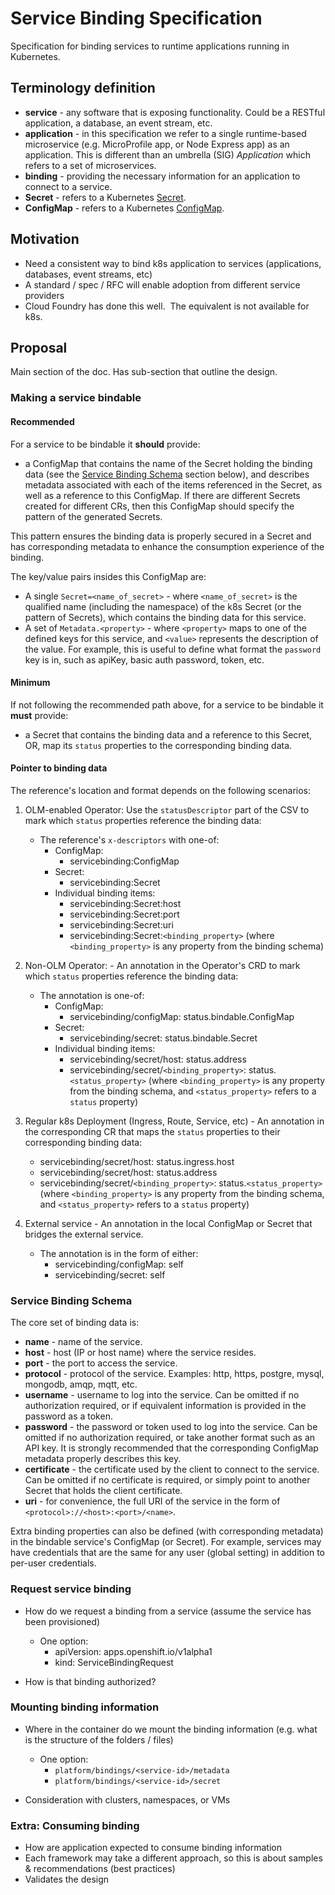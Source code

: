 # Service Binding Specification

Specification for binding services to runtime applications running in Kubernetes.  

## Terminology definition

*  **service** - any software that is exposing functionality.  Could be a RESTful application, a database, an event stream, etc.
*  **application** - in this specification we refer to a single runtime-based microservice (e.g. MicroProfile app, or Node Express app) as an application.  This is different than an umbrella (SIG) _Application_ which refers to a set of microservices.
*  **binding** - providing the necessary information for an application to connect to a service.
*  **Secret** - refers to a Kubernetes [Secret](https://kubernetes.io/docs/concepts/configuration/secret/).
*  **ConfigMap** - refers to a Kubernetes [ConfigMap](https://kubernetes.io/docs/tasks/configure-pod-container/configure-pod-configmap/).

## Motivation

*  Need a consistent way to bind k8s application to services (applications, databases, event streams, etc)
*  A standard / spec / RFC will enable adoption from different service providers
*  Cloud Foundry has done this well.  The equivalent is not available for k8s.

## Proposal

Main section of the doc.  Has sub-section that outline the design.

### Making a service bindable

#### Recommended
For a service to be bindable it **should** provide:
* a ConfigMap that contains the name of the Secret holding the binding data (see the [Service Binding Schema](#service-binding-schema) section below), and describes metadata associated with each of the items referenced in the Secret, as well as a reference to this ConfigMap.  If there are different Secrets created for different CRs, then this ConfigMap should specify the pattern of the generated Secrets.

This pattern ensures the binding data is properly secured in a Secret and has corresponding metadata to enhance the consumption experience of the binding. 

The key/value pairs insides this ConfigMap are:
* A single `Secret=<name_of_secret>` - where `<name_of_secret>` is the qualified name (including the namespace) of the k8s Secret (or the pattern of Secrets), which contains the binding data for this service.
* A set of `Metadata.<property>` - where `<property>` maps to one of the defined keys for this service, and `<value>` represents the description of the value.  For example, this is useful to define what format the `password` key is in, such as apiKey, basic auth password, token, etc.


#### Minimum
If not following the recommended path above, for a service to be bindable it **must** provide:
* a Secret that contains the binding data and a reference to this Secret, OR, map its `status` properties to the corresponding binding data.

#### Pointer to binding data

The reference's location and format depends on the following scenarios:

1. OLM-enabled Operator: Use the `statusDescriptor` part of the CSV to mark which `status` properties reference the binding data:
    * The reference's `x-descriptors` with one-of:
      * ConfigMap:
        * servicebinding:ConfigMap
      * Secret:
        * servicebinding:Secret
      * Individual binding items:
        * servicebinding:Secret:host
        * servicebinding:Secret:port
        * servicebinding:Secret:uri
        * servicebinding:Secret:`<binding_property>`  (where `<binding_property>` is any property from the binding schema)

2. Non-OLM Operator: - An annotation in the Operator's CRD to mark which `status` properties reference the binding data:
    * The annotation is one-of:
      * ConfigMap:
        * servicebinding/configMap: status.bindable.ConfigMap
      * Secret:
        * servicebinding/secret: status.bindable.Secret
      * Individual binding items:
        * servicebinding/secret/host: status.address
        * servicebinding/secret/`<binding_property>`: status.`<status_property>` (where `<binding_property>` is any property from the binding schema, and `<status_property>` refers to a `status` property)

3. Regular k8s Deployment (Ingress, Route, Service, etc)  - An annotation in the corresponding CR that maps the `status` properties to their corresponding binding data:
      * servicebinding/secret/host: status.ingress.host
      * servicebinding/secret/host: status.address
      * servicebinding/secret/`<binding_property>`: status.`<status_property>` (where `<binding_property>` is any property from the binding schema, and `<status_property>` refers to a `status` property)

4. External service - An annotation in the local ConfigMap or Secret that bridges the external service.
    * The annotation is in the form of either:
      * servicebinding/configMap: self
      * servicebinding/secret: self

### Service Binding Schema

The core set of binding data is:
* **name** - name of the service.
* **host** - host (IP or host name) where the service resides.
* **port** - the port to access the service.
* **protocol** - protocol of the service.  Examples: http, https, postgre, mysql, mongodb, amqp, mqtt, etc.
* **username** - username to log into the service.  Can be omitted if no authorization required, or if equivalent information is provided in the password as a token.
* **password** - the password or token used to log into the service.  Can be omitted if no authorization required, or take another format such as an API key.  It is strongly recommended that the corresponding ConfigMap metadata properly describes this key.
* **certificate** - the certificate used by the client to connect to the service.  Can be omitted if no certificate is required, or simply point to another Secret that holds the client certificate.  
* **uri** - for convenience, the full URI of the service in the form of `<protocol>://<host>:<port>/<name>`.

Extra binding properties can also be defined (with corresponding metadata) in the bindable service's ConfigMap (or Secret).  For example, services may have credentials that are the same for any user (global setting) in addition to per-user credentials.


### Request service binding

* How do we request a binding from a service (assume the service has been provisioned)
  * One option:
    * apiVersion: apps.openshift.io/v1alpha1
    * kind: ServiceBindingRequest

* How is that binding authorized?

### Mounting binding information

* Where in the container do we mount the binding information (e.g. what is the structure of the folders / files)
  * One option:
    * `platform/bindings/<service-id>/metadata`
    * `platform/bindings/<service-id>/secret`

* Consideration with clusters, namespaces, or VMs

### Extra:  Consuming binding

*  How are application expected to consume binding information 
*  Each framework may take a different approach, so this is about samples & recommendations (best practices)
*  Validates the design
